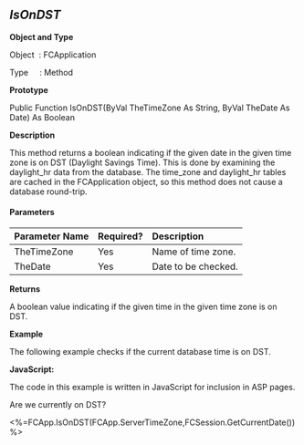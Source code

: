 _IsOnDST_
---------

**Object and Type**

Object  : FCApplication

Type     : Method

**Prototype**

Public Function IsOnDST(ByVal TheTimeZone As String, ByVal TheDate As Date) As Boolean

**Description**

This method returns a boolean indicating if the given date in the given time zone is on DST (Daylight Savings Time). This is done by examining the daylight_hr data from the database. The time_zone and daylight_hr tables are cached in the FCApplication object, so this method does not cause a database round-trip.

#### Parameters

| Parameter Name | Required? | Description |
|:--- |:--- |:--- |
| TheTimeZone | Yes | Name of time zone. |
| TheDate | Yes | Date to be checked. |

**Returns**

A boolean value indicating if the given time in the given time zone is on DST.

**Example**

The following example checks if the current database time is on DST.

**JavaScript:**

The code in this example is written in JavaScript for inclusion in ASP pages.

Are we currently on DST?

<%=FCApp.IsOnDST(FCApp.ServerTimeZone,FCSession.GetCurrentDate()) %>